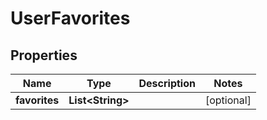 
# UserFavorites

## Properties
Name | Type | Description | Notes
------------ | ------------- | ------------- | -------------
**favorites** | **List&lt;String&gt;** |  |  [optional]



